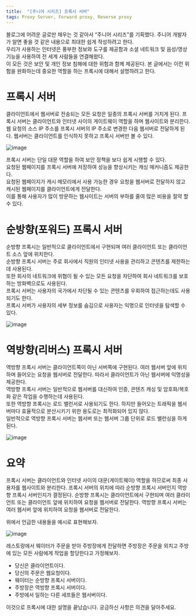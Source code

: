 ```yaml
---
title:  "[주니어 시리즈] 프록시 서버"
tags: Proxy Server, Forward proxy, Reverse proxy
---
```

블로그에 어려운 글로만 채우는 것 같아서 “주니어 시리즈”를 기획했다. 주니어 개발자가 알면 좋을 것 같은 내용으로 최대한 쉽게 작성하려고 한다.  
우리가 사용하는 인터넷은 풍부한 정보와 도구를 제공함과 소셜 네트워크 및 음성/영상 기능을 사용하여 전 세계 사람들을 연결해왔다.  
이 모든 것은 보안 및 개인 정보 침해에 대한 위험과 함께 제공된다. 본 글에서는 이런 위험을 완화하는데 중요한 역할을 하는 프록시에 대해서 설명하려고 한다.

# 프록시 서버
클라이언트에서 웹서버로 전송되는 모든 요청은 일종의 프록시 서버를 거치게 된다. 프록시 서버는 클라이언트와 인터넷 사이의 게이트웨이 역할을 하며 웹사이트와 분리한다.  
웹 요청의 소스 IP 주소를 프록시 서버의 IP 주소로 변경한 다음 웹서버로 전달하게 된다. 웹서버는 클라이언트를 인식하지 못하고 프록시 서버만 볼 수 있다.

![image](https://user-images.githubusercontent.com/111643/215681938-e463361e-1ee8-40e9-a23f-bfd1cc35b23c.png)

프록시 서버는 단일 대문 역할을 하여 보안 정책을 보다 쉽게 시행할 수 있다.   
요청된 웹페이지를 프록시 서버에 저장하여 성능을 향상시키는 캐싱 매커니즘도 제공한다.  
요청된 웹페이지가 캐시 메모리에서 사용 가능한 경우 요청을 웹서버로 전달하지 않고 캐시된 웹페이지를 클라이언트에게 전달한다.  
이를 통해 사용자가 많이 방문하는 웹사이트는 서버의 부하를 줄여 많은 비용을 절약 할 수 있다.

# 순방향(포워드) 프록시 서버
순방향 프록시는 일반적으로 클라이언트에서 구현되며 여러 클라이언트 또는 클라이언트 소스 앞에 위치한다.  
순방향 프록시 서버는 주로 회사에서 직원의 인터넷 사용을 관리하고 콘텐츠를 제한하는데 사용된다.  
또한 회사의 네트워크에 위협이 될 수 있는 모든 요청을 차단하여 회사 네트워크를 보호하는 방화벽으로도 사용된다.  
프록시 서버는 사용자의 국가에서 차단될 수 있는 콘텐츠를 우회하여 접근하는데도 사용되기도 한다.  
프록시 서버가 사용자의 세부 정보를 숨김으로 사용자는 익명으로 인터넷을 탐색할 수 있다.

![image](https://user-images.githubusercontent.com/111643/215682445-01e79672-d2f7-46a3-a8db-d6995120a431.png)

# 역방향(리버스) 프록시 서버
역방향 프록시 서버는 클라이언트쪽이 아닌 서버쪽에 구현된다. 여러 웹서버 앞에 위치하며 들어오는 요청을 웹서버로 전달한다. 따라서 클라이언트가 아닌 웹서버에 익명성을 제공한다.  
역방향 프록시 서버는 일반적으로 웹서버를 대신하여 인증, 콘텐츠 캐싱 및 암호화/복호화 같은 작업을 수행하는데 사용된다.  
또한 역방향 프록시는 로드 밸런서로 사용되기도 한다. 하지만 들어오는 트래픽을 웹서버마다 효율적으로 분산시키기 위한 용도로는 최적화되어 있지 않다.  
일반적으로 역방향 프록시 서버는 웹서버 또는 웹서버 그룹 단위로 로드 밸런싱을 하게 된다.

![image](https://user-images.githubusercontent.com/111643/215682704-f9b40dc9-08fa-4ae8-a9fd-09314b0e6b1b.png)

# 요약
프록시 서버는 클라이언트와 인터넷 사이의 대문(게이트웨이) 역할을 하므로써 최종 사용자를 웹사이트와 분리한다. 프록시 서버의 위치에 따라 순방향 프록시 서버인지 역방향 프록시 서버인지가 결정된다. 순방향 프록시는 클라이언트에서 구현되며 여러 클라이언트 또는 클라이언트 앞에 위치하여 요청을 웹서버로 전달한다. 역방향 프록시 서버는 여러 웹서버 앞에 위치하여 요청을 웹서버로 전달한다.

위에서 언급한 내용들을 예시로 표현해보자.

![image](https://user-images.githubusercontent.com/111643/215682930-e53aae1d-bc3b-49e0-b1db-f955837d158f.png)

레스토랑에서 웨이터가 주문을 받아 주방장에게 전달하면 주방장은 주문을 외치고 주방에 있는 모든 사람에게 작업을 할당한다고 가정해보자.
* 당신은 클라이언트이다.
* 당신의 주문은 웹요청이다.
* 웨이터는 순방향 프록시 서버이다.
* 주방장은 역방향 프록시 서버이다.
* 주방에서 일하는 다른 세프들은 웹서버이다.

이것으로 프록시에 대한 설명을 끝났습니다. 궁금하신 사항은 의견을 달아주세요.

